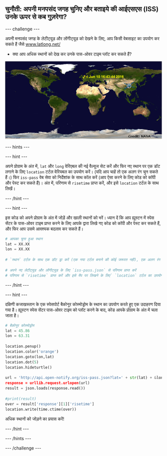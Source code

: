 ## चुनौती: अपनी मनपसंद जगह चुनिए और बताइये की आईएसएस (ISS) उनके ऊपर से कब गुज़रेगा?

\--- challenge \---

अपनी मनपसंद जगह के लेटीट्‍यूड और लोंगीट्‍यूड को देखने के लिए, आप किसी वेबसाइट का उपयोग कर सकते हैं जैसे <a href="http://www.latlong.net/" target="_blank"> www.latlong.net/ </a>

+ क्या आप अधिक स्थानों को देख कर उनके पास-ओवर टाइम प्लॉट कर सकते हैं? 

![स्क्रीनशॉट](images/iss-final.png)

\--- hints \---

\--- hint \---

अपने प्रोग्राम के अंत में, `lat` और `long` वेरिएबल की नई वैल्यूज सेट करें और फिर नए स्थान पर एक डॉट लगाने के लिए `location` टर्टल वेरियबल का उपयोग करें। (यदि आप चाहें तो एक अलग रंग चुन सकते हैं।) फिर `iss-pass` वेब सेवा को निर्देशांक के साथ कॉल करें (आप ऐसा करने के लिए कोड को कॉपी और पेस्ट कर सकते हैं)। अंत में, परिणाम से `risetime` प्राप्त करें, और इसे `location` टर्टल के साथ लिखें।

\--- /hint \---

\--- hint \---

इस कोड को अपने प्रोग्राम के अंत में जोड़ें और खाली स्थानों को भरें। ध्यान दें कि आप ह्यूस्टन में स्पेस सेंटर के पास-ओवर टाइम प्राप्त करने के लिए आपके द्वारा लिखे गए कोड को कॉपी और पेस्ट कर सकते हैं, और फिर आप उसमे आवश्यक बदलाव कर सकते हैं।

```python
# आपका चुना हुआ स्थान
lat = XX.XX
lon = XX.XX

# `स्थान` टर्टल के साथ एक डॉट ड्रा करें (एक नया टर्टल बनाने की कोई जरूरत नहीं), एक अलग रंग चुनें

# अपने नए लेटीट्‍यूड और लोंगीट्‍यूड के लिए `iss-pass.json` से परिणाम प्राप्त करें
# परिणाम से `risetime` प्राप्त करें और इसे मैप पर लिखने के लिए` `location` टर्टल का उपयोग करें
```

\--- /hint \---

\--- hint \---

दक्षिणी कजाखस्तान के एक स्पेसपोर्ट बैकोनूर कोस्मोड्रोम के स्थान का उपयोग करते हुए एक उदाहरण दिया गया है। ह्यूस्टन स्पेस सेंटर पास-ओवर टाइम को प्लॉट करने के बाद, कोड आपके प्रोग्राम के अंत में चला जाता है।

```python
# बैकोनूर कोस्मोड्रोम
lat = 45.86
lon = 63.31

location.penup()
location.color('orange')
location.goto(lon,lat)
location.dot(5)
location.hideturtle()

url = 'http://api.open-notify.org/iss-pass.json?lat=' + str(lat) + &lon=' + str(lon)
response = urllib.request.urlopen(url)
result = json.loads(response.read())

#print(result)
over = result['response'][1]['risetime']
location.write(time.ctime(over))
```

अधिक स्थानों को जोड़ने का प्रयास करें!

\--- /hint \---

\--- /hints \---

\--- /challenge \---